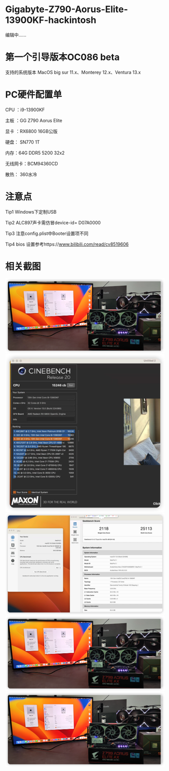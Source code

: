 # Gigabyte-Z790-Aorus-Elite-13900KF-hackintosh

编辑中......

# 第一个引导版本OC086 beta

支持的系统版本 MacOS big sur 11.x、Monterey 12.x、Ventura 13.x

# PC硬件配置单
CPU ：i9-13900KF

主板 ：GG Z790 Aorus Elite 

显卡 ：RX6800 16GB公版

硬盘： SN770 1T

内存：64G DDR5 5200 32x2

无线网卡：BCM94360CD

散热： 360水冷


# 注意点
Tip1  Windows下定制USB

Tip2  ALC897声卡需仿冒device-id= D07A0000

Tip3  注意config.plist中Booter设置项不同

Tip4 bios 设置参考https://www.bilibili.com/read/cv8519606

# 相关截图

![](https://github.com/Xmingbai/gigabyte-Z790-Aorus-Elite-13900KF-hackintosh/blob/main/PC.png)
![](https://github.com/Xmingbai/gigabyte-Z790-Aorus-Elite-13900KF-hackintosh/blob/main/R20.png)
![](https://github.com/Xmingbai/gigabyte-Z790-Aorus-Elite-13900KF-hackintosh/blob/main/geek.png)
![](https://github.com/Xmingbai/gigabyte-Z790-Aorus-Elite-13900KF-hackintosh/blob/main/PC.png)
![](https://github.com/Xmingbai/gigabyte-Z790-Aorus-Elite-13900KF-hackintosh/blob/main/PC.png)
